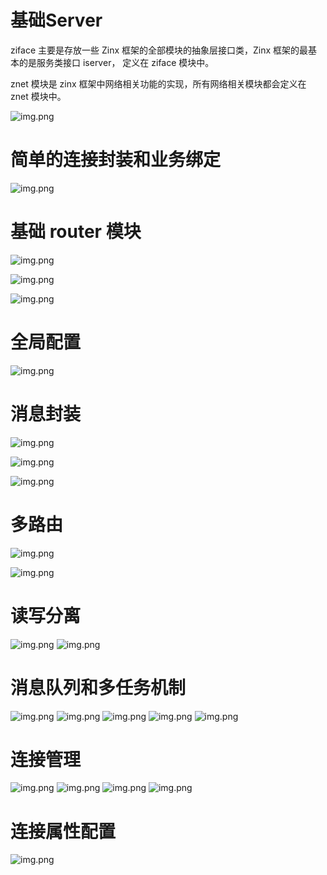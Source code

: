 # 基础Server
ziface 主要是存放一些 Zinx 框架的全部模块的抽象层接口类，Zinx 框架的最基本的是服务类接口 iserver，
定义在 ziface 模块中。

znet 模块是 zinx 框架中网络相关功能的实现，所有网络相关模块都会定义在 znet 模块中。

![img.png](images/basic_server.png)

# 简单的连接封装和业务绑定

![img.png](images/conn.png)

# 基础 router 模块

![img.png](images/request.png)

![img.png](images/router.png)

![img.png](images/integrate_router.png)

# 全局配置
![img.png](images/config.png)

# 消息封装
![img.png](images/message.png)

![img.png](images/package.png)

![img.png](images/integrate_message.png)

# 多路由
![img.png](images/message_handler.png)

![img.png](images/integrate_message_handler.png)

# 读写分离
![img.png](images/arti.png)
![img.png](images/read_write.png)

# 消息队列和多任务机制
![img.png](images/arti_worker.png)
![img.png](images/create_queue.png)
![img.png](images/workpool.png)
![img.png](images/msgTaskQueue.png)
![img.png](images/integrate_workpool.png)

# 连接管理
![img.png](images/conn_manager.png)
![img.png](images/connManager.png)
![img.png](images/integrate_connManager.png)
![img.png](images/hook.png)

# 连接属性配置
![img.png](images/conn_config.png)